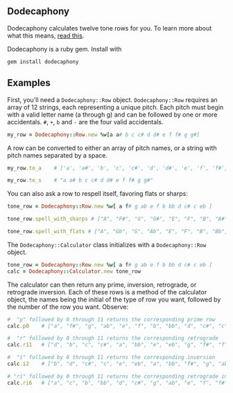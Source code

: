 Dodecaphony
-----------

Dodecaphony calculates twelve tone rows for
you. To learn more about what this means, [read
this](http://www.tufts.edu/~mdevoto/12TonePrimer.pdf).

Dodecaphony is a ruby gem. Install with
```
gem install dodecaphony
```

Examples
---

First, you'll need a `Dodecaphony::Row` object. `Dodecaphony::Row`
requires an array of 12 strings, each representing a unique pitch. Each
pitch must begin with a valid letter name (a through g) and can be
followed by one or more accidentals. `#`, `+`, `b` and `-` are the four
valid accidentals.

```ruby
my_row = Dodecaphony::Row.new %w[a a# b c c# d d# e f f# g g#]
```
A row can be converted to either an array of pitch names, or a string with
pitch names separated by a space.
```ruby
my_row.to_a    # ['a', 'a#', 'b', 'c', 'c#', 'd', 'd#', 'e', 'f', 'f#', 'g', 'g#']

my_row.to_s    # "a a# b c c# d d# e f f# g g#"
```
You can also ask a row to respell itself, favoring flats or sharps:
```ruby
tone_row = Dodecaphony::Row.new %w[ a f# g ab e f b bb d c# c eb ]

tone_row.spell_with_sharps # ["A", "F#", "G", "G#", "E", "F", "B", "A#", "D", "C#", "C", "D#"]

tone_row.spell_with_flats # ["A", "Gb", "G", "Ab", "E", "F", "B", "Bb", "D", "Db", "C", "Eb"]
```
The `Dodecaphony::Calculator` class initializes with a `Dodecaphony::Row`
object.
```ruby
tone_row = Dodecaphony::Row.new %w[ a f# g ab e f b bb d c# c eb ]
calc = Dodecaphony::Calculator.new tone_row
```
The calculator can then return any prime, inversion, retrograde, or retrograde
inversion. Each of these rows is a method of the calculator object, the names
being the initial of the type of row you want, followed by the number of the
row you want. Observe:
```ruby
#  "p" followed by 0 through 11 returns the corresponding prime row
calc.p0    # ["a", "f#", "g", "ab", "e", "f", "b", "bb", "d", "c#", "c", "eb"]

#  "r" followed by 0 through 11 returns the corresponding retrograde
calc.r11   # ["d", "b", "c", "c#", "a", "bb", "e", "eb", "g", "f#", "f", "ab"]

#  "i" followed by 0 through 11 returns the corresponding inversion
calc.i2    # ["b", "d", "c#", "c", "e", "eb", "a", "bb", "f#", "g", "ab", "f"]

# "ri" followed by 0 through 11 returns the corresponding retrograde inversion
calc.ri6   # ["a", "c", "b", "bb", "d", "c#", "g", "ab", "e", "f", "f#", "eb"]
```

